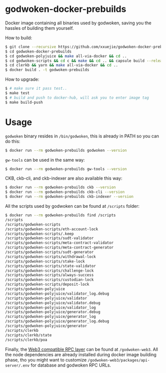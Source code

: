 godwoken-docker-prebuilds
=========================

Docker image containing all binaries used by godwoken, saving you the hassles of building them yourself.

How to build:

```bash
$ git clone --recursive https://github.com/xxuejie/godwoken-docker-prebuilds
$ cd godwoken-docker-prebuilds
$ cd godwoken-polyjuice && make all-via-docker && cd ..
$ cd godwoken-scripts && cd c && make && cd .. && capsule build --release --debug-output && cd ..
$ cd clerkb && yarn && make all-via-docker && cd ..
$ docker build . -t godwoken-prebuilds
```

How to upgrade:

```bash
$ # make sure it pass test..
$ make test
$ # build and push to docker-hub, will ask you to enter image tag
$ make build-push
```

# Usage

`godwoken` binary resides in `/bin/godwoken`, this is already in PATH so you can do this:

```bash
$ docker run --rm godwoken-prebuilds godwoken --version
```

`gw-tools` can be used in the same way:

```bash
$ docker run --rm godwoken-prebuilds gw-tools --version
```

CKB, ckb-cli, and ckb-indexer are also available this way:

```bash
$ docker run --rm godwoken-prebuilds ckb --version
$ docker run --rm godwoken-prebuilds ckb-cli --version
$ docker run --rm godwoken-prebuilds ckb-indexer --version
```

All the scripts used by godwoken can be found at `/scripts` folder:

```bash
$ docker run --rm godwoken-prebuilds find /scripts
/scripts
/scripts/godwoken-scripts
/scripts/godwoken-scripts/eth-account-lock
/scripts/godwoken-scripts/.keep
/scripts/godwoken-scripts/sudt-validator
/scripts/godwoken-scripts/meta-contract-validator
/scripts/godwoken-scripts/meta-contract-generator
/scripts/godwoken-scripts/sudt-generator
/scripts/godwoken-scripts/withdrawal-lock
/scripts/godwoken-scripts/stake-lock
/scripts/godwoken-scripts/state-validator
/scripts/godwoken-scripts/challenge-lock
/scripts/godwoken-scripts/always-success
/scripts/godwoken-scripts/custodian-lock
/scripts/godwoken-scripts/deposit-lock
/scripts/godwoken-polyjuice
/scripts/godwoken-polyjuice/validator_log.debug
/scripts/godwoken-polyjuice/validator
/scripts/godwoken-polyjuice/validator.debug
/scripts/godwoken-polyjuice/validator_log
/scripts/godwoken-polyjuice/generator.debug
/scripts/godwoken-polyjuice/generator_log
/scripts/godwoken-polyjuice/generator_log.debug
/scripts/godwoken-polyjuice/generator
/scripts/clerkb
/scripts/clerkb/state
/scripts/clerkb/poa
```

Finally, the [Web3 compatible RPC layer](https://github.com/bitrocks/godwoken-web3) can be found at `/godwoken-web3`. All the node dependencies are already installed during docker image building phase, tho you might want to customize `/godwoken-web3/packages/api-server/.env` for database and godwoken RPC URLs.
